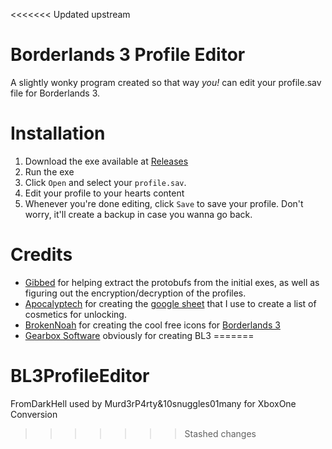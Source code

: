 <<<<<<< Updated upstream
# Borderlands 3 Profile Editor
 
A slightly wonky program created so that way *you!* can edit your profile.sav file for Borderlands 3.

# Installation
1. Download the exe available at [Releases](https://github.com/FromDarkHell/BL3ProfileEditor/releases)
2. Run the exe
3. Click `Open` and select your `profile.sav`.
4. Edit your profile to your hearts content
5. Whenever you're done editing, click `Save` to save your profile. Don't worry, it'll create a backup in case you wanna go back.

# Credits
* [Gibbed](https://github.com/Gibbed) for helping extract the protobufs from the initial exes, as well as figuring out the encryption/decryption of the profiles.
* [Apocalyptech](https://github.com/apocalyptech/) for creating the [google sheet](https://docs.google.com/spreadsheets/d/1v-F_3C2ceaFKJae1b6wmbelw_jLjmPPriBLzGTZMqRc/edit?usp=sharing) that I use to create a list of cosmetics for unlocking.
* [BrokenNoah](https://www.deviantart.com/brokennoah) for creating the cool free icons for [Borderlands 3](https://www.deviantart.com/brokennoah/art/Borderlands-3-icons-797030087)
* [Gearbox Software](https://www.gearboxsoftware.com/) obviously for creating BL3
=======
# BL3ProfileEditor
 FromDarkHell used by Murd3rP4rty&10snuggles01many for XboxOne Conversion
>>>>>>> Stashed changes

